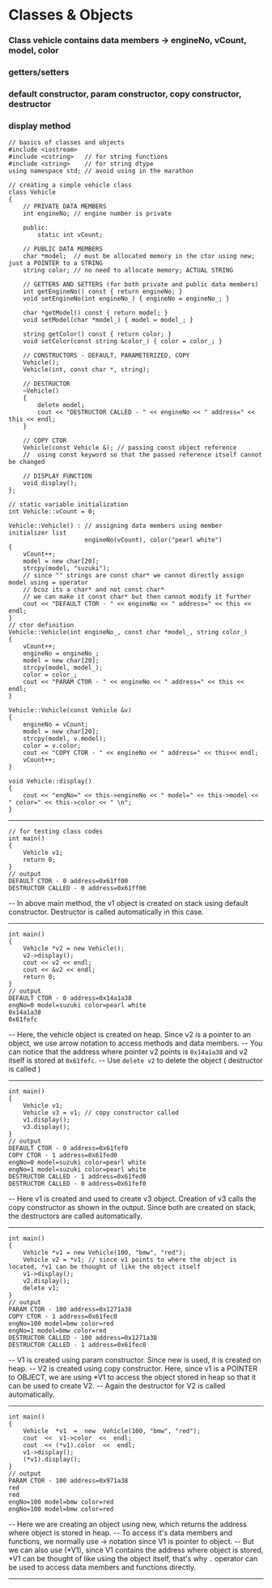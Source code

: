 ﻿# Classes & Objects
 ### Class vehicle contains data members -> engineNo, vCount, model, color
 ### getters/setters
 ### default constructor, param constructor, copy constructor, destructor
 ### display method
	// basics of classes and objects
	#include <iostream>
	#include <cstring>   // for string functions
	#include <string>    // for string dtype
	using namespace std; // avoid using in the marathon

	// creating a simple vehicle class
	class Vehicle
	{
	    // PRIVATE DATA MEMBERS
	    int engineNo; // engine number is private

		public:
		    static int vCount;

	    // PUBLIC DATA MEMBERS
	    char *model;  // must be allocated memory in the ctor using new; just a POINTER to a STRING
	    string color; // no need to allocate memory; ACTUAL STRING

	    // GETTERS AND SETTERS (for both private and public data members)
	    int getEngineNo() const { return engineNo; }
	    void setEngineNo(int engineNo_) { engineNo = engineNo_; }

	    char *getModel() const { return model; }
	    void setModel(char *model_) { model = model_; }

	    string getColor() const { return color; }
	    void setColor(const string &color_) { color = color_; }

	    // CONSTRUCTORS - DEFAULT, PARAMETERIZED, COPY
	    Vehicle();
	    Vehicle(int, const char *, string);

	    // DESTRUCTOR
	    ~Vehicle()
	    {
	        delete model;
	        cout << "DESTRUCTOR CALLED - " << engineNo << " address=" << this << endl;
	    }

	    // COPY CTOR
	    Vehicle(const Vehicle &); // passing const object reference
	    //  using const keyword so that the passed reference itself cannot be changed

	    // DISPLAY FUNCTION
	    void display();
	};

	// static variable initialization
	int Vehicle::vCount = 0;

	Vehicle::Vehicle() : // assigning data members using member initializer list
	                     engineNo(vCount), color("pearl white")
	{
	    vCount++;
	    model = new char[20];
	    strcpy(model, "suzuki");
	    // since "" strings are const char* we cannot directly assign model using = operator
	    // bcoz its a char* and not const char*
	    // we can make it const char* but then cannot modify it further
	    cout << "DEFAULT CTOR - " << engineNo << " address=" << this << endl;
	}
	// ctor definition
	Vehicle::Vehicle(int engineNo_, const char *model_, string color_)
	{
	    vCount++;
	    engineNo = engineNo_;
	    model = new char[20];
	    strcpy(model, model_);
	    color = color_;
	    cout << "PARAM CTOR - " << engineNo << " address=" << this <<  endl;
	}

	Vehicle::Vehicle(const Vehicle &v)
	{
	    engineNo = vCount;
	    model = new char[20];
	    strcpy(model, v.model);
	    color = v.color;
	    cout << "COPY CTOR - " << engineNo << " address=" << this<< endl;
	    vCount++;
	}

	void Vehicle::display()
	{
	    cout << "engNo=" << this->engineNo << " model=" << this->model << " color=" << this->color << " \n";
	}
---
	// for testing class codes
	int main()
	{
	    Vehicle v1;
	    return 0;
	}
	// output
    DEFAULT CTOR - 0 address=0x61ff00
	DESTRUCTOR CALLED - 0 address=0x61ff00 

-- In above main method, the v1 object is created on stack using default constructor. Destructor is called automatically in this case.

---
	int main()
	{
		Vehicle *v2 = new Vehicle();
		v2->display();
		cout << v2 << endl;
		cout << &v2 << endl;
		return 0;
	}
	// output
	DEFAULT CTOR - 0 address=0x14a1a38     
	engNo=0 model=suzuki color=pearl white 
	0x14a1a38
	0x61fefc
	
-- Here, the vehicle object is created on heap. Since v2 is a pointer to an object, we use arrow notation to access methods and data members.
-- You can notice that the address where pointer v2 points is `0x14a1a38` and v2 itself is stored at `0x61fefc`.
-- Use `delete v2` to delete the object ( destructor is called )

---
	int main()
	{
		Vehicle v1;
		Vehicle v3 = v1; // copy constructor called
		v1.display();
		v3.display();
	}
	// output
	DEFAULT CTOR - 0 address=0x61fef0      
	COPY CTOR - 1 address=0x61fed0
	engNo=0 model=suzuki color=pearl white 
	engNo=1 model=suzuki color=pearl white 
	DESTRUCTOR CALLED - 1 address=0x61fed0 
	DESTRUCTOR CALLED - 0 address=0x61fef0
-- Here v1 is created and used to create v3 object. Creation of v3 calls the copy constructor as shown in the output. Since both are created on stack, the destructors are called automatically.

---
	int main()
	{
		Vehicle *v1 = new Vehicle(100, "bmw", "red");
	    Vehicle v2 = *v1; // since v1 points to where the object is located, *v1 can be thought of like the object itself
	    v1->display();
	    v2.display();
	    delete v1;
	}
	// output
	PARAM CTOR - 100 address=0x1271a38       
	COPY CTOR - 1 address=0x61fec0
	engNo=100 model=bmw color=red
	engNo=1 model=bmw color=red
	DESTRUCTOR CALLED - 100 address=0x1271a38
	DESTRUCTOR CALLED - 1 address=0x61fec0 
-- V1 is created using param constructor. Since new is used, it is created on heap.
-- V2 is created using copy constructor. Here, since v1 is a POINTER to OBJECT, we are using *V1 to access the object stored in heap so that it can be used to create V2.
-- Again the destructor for V2 is called automatically.

---
	int main()
	{
		Vehicle  *v1  =  new  Vehicle(100, "bmw", "red");
		cout  <<  v1->color  <<  endl;
		cout  << (*v1).color  <<  endl;
		v1->display();
		(*v1).display();
	}
	// output
	PARAM CTOR - 100 address=0x971a38
	red
	red
	engNo=100 model=bmw color=red    
	engNo=100 model=bmw color=red  
	
-- Here we are creating an object using new, which returns the address where object is stored in heap.
-- To access it's data members and functions, we normally use -> notation since V1 is pointer to object.
-- But we can also use (*V1), since V1 contains the address where object is stored, *V1 can be thought of like using the object itself, that's why `.` operator can be used to access data members and functions directly.

---

